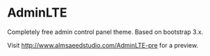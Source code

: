 AdminLTE
========

Completely free admin control panel theme. Based on bootstrap 3.x.

Visit http://www.almsaeedstudio.com/AdminLTE-pre for a preview.
